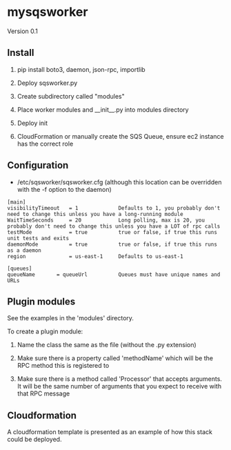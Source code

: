 # mysqsworker

Version 0.1

## Install
    
1. pip install boto3, daemon, json-rpc, importlib

2. Deploy sqsworker.py

3. Create subdirectory called "modules"

4. Place worker modules and \_\_init\_\_.py into modules directory

5. Deploy init

6. CloudFormation or manually create the SQS Queue, ensure ec2 instance has the correct role

## Configuration

- /etc/sqsworker/sqsworker.cfg (although this location can be overridden with the -f option to the daemon)

```
[main]
visibilityTimeout   = 1             Defaults to 1, you probably don't need to change this unless you have a long-running module
WaitTimeSeconds     = 20            Long polling, max is 20, you probably don't need to change this unless you have a LOT of rpc calls
testMode            = true          true or false, if true this runs unit tests and exits
daemonMode          = true          true or false, if true this runs as a daemon
region              = us-east-1     Defaults to us-east-1

[queues]
queueName       = queueUrl          Queues must have unique names and URLs
```

## Plugin modules

See the examples in the 'modules' directory.

To create a plugin module:

1. Name the class the same as the file (without the .py extension)

2. Make sure there is a property called 'methodName' which will be the RPC method this is registered to

3. Make sure there is a method called 'Processor' that accepts arguments. It will be the same number of arguments
   that you expect to receive with that RPC message

## Cloudformation

A cloudformation template is presented as an example of how this stack could be deployed.

